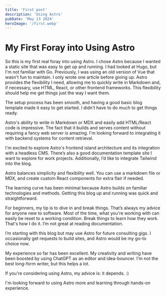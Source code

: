 ```yaml
---
title: 'First post'
description: 'Using Astro'
pubDate: 'May 13 2024'
heroImage: '/first.webp'
---
```


# My First Foray into Using Astro


So this is my first real foray into using Astro. I chose Astro because I wanted a static site that was easy to get up and running. I had looked at Hugo, but I'm not familiar with Go. Previously, I was using an old version of Vue that wasn't fun to maintain. I only wrote one article before giving up. Astro provides the flexibility I need, allowing me to quickly write in Markdown and, if necessary, use HTML, React, or other frontend frameworks. This flexibility should help me get things just the way I want them.

The setup process has been smooth, and having a good basic blog template made it easy to get started. I didn't have to do much to get things ready.

Astro's ability to write in Markdown or MDX and easily add HTML/React code is impressive. The fact that it builds and serves content without requiring a fancy web server is amazing. I'm looking forward to integrating it with backend systems for content retrieval.

I'm excited to explore Astro's frontend island architecture and its integration with a headless CMS. There’s also a good documentation template site I want to explore for work projects. Additionally, I’d like to integrate Tailwind into the blog.

Astro balances simplicity and flexibility well. You can use a markdown file or MDX, and create custom React components for extra flair if needed.

The learning curve has been minimal because Astro builds on familiar technologies and methods. Getting this blog up and running was quick and straightforward.

For beginners, my tip is to dive in and break things. That’s always my advice for anyone new to software. Most of the time, what you're working with can easily be reset to a working condition. Break things to learn how they work. That's how I do it. I’m not great at reading documentation.

I’m starting with this blog but may use Astro for future consulting gigs. I occasionally get requests to build sites, and Astro would be my go-to choice now.

My experience so far has been excellent. My creativity and writing have been boosted by using ChatGPT as an editor and idea-bouncer. I'm not the best long-form writer, but this helps a lot.

If you're considering using Astro, my advice is: it depends. :)

I'm looking forward to using Astro more and learning through hands-on experience.


